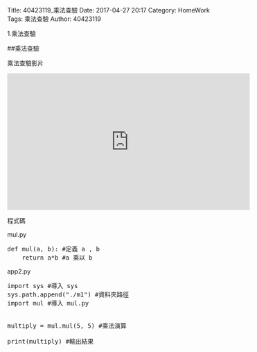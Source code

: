 Title: 40423119_乘法查驗
Date: 2017-04-27 20:17
Category: HomeWork
Tags: 乘法查驗
Author: 40423119

1.乘法查驗

<!-- PELICAN_END_SUMMARY -->

##乘法查驗

乘法查驗影片

<iframe width="560" height="315" src="https://www.youtube.com/embed/-q_WUfGj4Iw" frameborder="0" allowfullscreen></iframe>

程式碼

mul.py
<pre class="brush: python">
def mul(a, b): #定義 a , b
    return a*b #a 乘以 b
</pre>

app2.py
<pre class="brush: python">
import sys #導入 sys
sys.path.append("./m1") #資料夾路徑
import mul #導入 mul.py


multiply = mul.mul(5, 5) #乘法演算

print(multiply) #輸出結果
</pre>